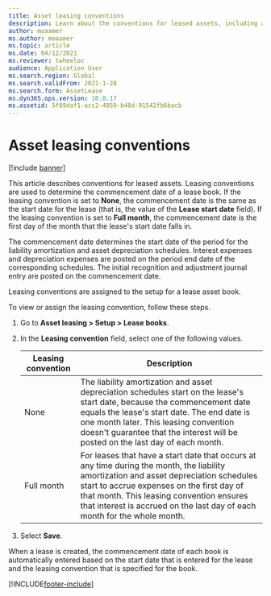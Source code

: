 ```yaml
---
title: Asset leasing conventions
description: Learn about the conventions for leased assets, including a table that defines various conventions for leasing assets and steps for viewing and assigning assets.
author: moaamer
ms.author: moaamer
ms.topic: article
ms.date: 04/12/2021
ms.reviewer: twheeloc
audience: Application User
ms.search.region: Global
ms.search.validFrom: 2021-1-28
ms.search.form: AssetLease
ms.dyn365.ops.version: 10.0.17
ms.assetid: 5f89daf1-acc2-4959-b48d-91542fb6bacb
---
```


# Asset leasing conventions

[!include [banner](../includes/banner.md)]


This article describes conventions for leased assets. Leasing conventions are used to determine the commencement date of a lease book. If the leasing convention is set to **None**, the commencement date is the same as the start date for the lease (that is, the value of the **Lease start date** field). If the leasing convention is set to **Full month**, the commencement date is the first day of the month that the lease's start date falls in.

The commencement date determines the start date of the period for the liability amortization and asset depreciation schedules. Interest expenses and depreciation expenses are posted on the period end date of the corresponding schedules. The initial recognition and adjustment journal entry are posted on the commencement date.


Leasing conventions are assigned to the setup for a lease asset book.

To view or assign the leasing convention, follow these steps.

1. Go to **Asset leasing \> Setup \> Lease books**.
2. In the **Leasing convention** field, select one of the following values.

    | Leasing convention | Description |
    |--------------------|-------------|
    | None               | The liability amortization and asset depreciation schedules start on the lease's start date, because the commencement date equals the lease's start date. The end date is one month later. This leasing convention doesn't guarantee that the interest will be posted on the last day of each month. |
    | Full month         | For leases that have a start date that occurs at any time during the month, the liability amortization and asset depreciation schedules start to accrue expenses on the first day of that month. This leasing convention ensures that interest is accrued on the last day of each month for the whole month. |

3. Select **Save**.

When a lease is created, the commencement date of each book is automatically entered based on the start date that is entered for the lease and the leasing convention that is specified for the book.


[!INCLUDE[footer-include](../../includes/footer-banner.md)]
